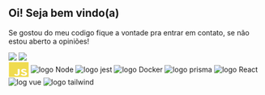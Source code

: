 ## Oi! Seja bem vindo(a) 
Se gostou do meu codigo fique a vontade pra entrar em contato, se não estou aberto a opiniões!    

<div> 
  <a href = "mailto:leandroguitarjesus89@gmail.com"><img src="https://img.shields.io/badge/Gmail-D14836?style=for-the-badge&logo=gmail&logoColor=white" target="_blank"></a>
  <a href="https://www.linkedin.com/in/leoscripts" target="_blank"><img src="https://img.shields.io/badge/-LinkedIn-%230077B5?style=for-the-badge&logo=linkedin&logoColor=white" target="_blank"></a>
</div>

       
<div style="display: inline_block">
  <img align="center" height="30" width="40" alt="logo Js" src="https://raw.githubusercontent.com/devicons/devicon/master/icons/javascript/javascript-plain.svg">
<!--   <img align="center" height="50" width="50" alt="logo Php" src="https://advancedfilemanager.com/wp-content/uploads/2021/01/php_fm.png"> -->
  <img align="center" height="30" width="30" alt="logo Node" src="https://github.com/LeoScripts/logos-imagens/blob/main/logo/node.png">
<!--   <img align="center" height="30" width="30" alt="logo Laravel" src="https://laravel.com/img/logomark.min.svg"> -->
  <img align="center" height="30" width="30" alt="logo jest" src="https://seeklogo.com/images/J/jest-logo-F9901EBBF7-seeklogo.com.png" >
<!--   <img align="center" height="30" width="60" alt="logo PhpUnit" src="https://phpunit.de/img/phpunit.svg"> -->
  <img align="center" height="30" width="30" alt="logo Docker" src="https://github.com/LeoScripts/logos-imagens/blob/main/logo/docker.png"> 
  <img align="center" height="30" width="30" alt="logo prisma" src="https://github.com/LeoScripts/logos-imagens/blob/main/logo/prismaORM.png">
  <img align="center" height="30" width="30" alt="logo React" src="https://github.com/LeoScripts/logos-imagens/blob/main/logo/react%20logo%20s.png">
  <img align="center" height="30" width="30" alt="log vue" src="https://github.com/LeoScripts/logos-imagens/blob/main/logo/vue.png">  
  <img align="center" height="30" width="30" alt="logo tailwind" src="https://github.com/LeoScripts/logos-imagens/blob/main/logo/tailwind.png">
</div>

<br>

<div>
   <img alt="" src="https://img.shields.io/badge/Ubuntu-E95420?style=for-the-badge&logo=ubuntu&logoColor=white"/>
   <img alt="" src="https://img.shields.io/badge/Windows-0078D6?style=for-the-badge&logo=windows&logoColor=white"/>
</div>



  
 
 
